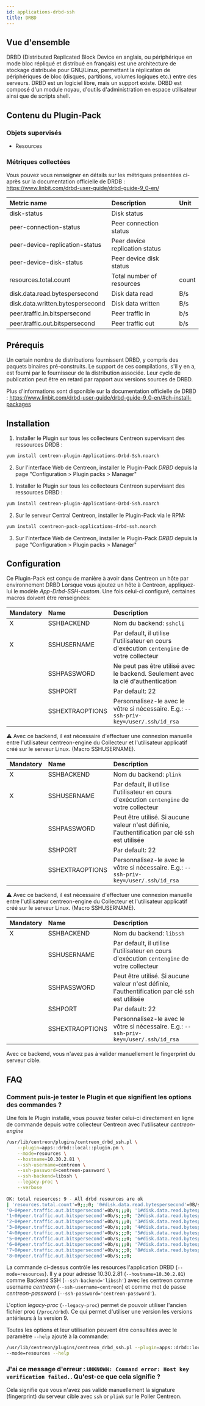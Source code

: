 ```yaml
---
id: applications-drbd-ssh
title: DRBD
---
```


## Vue d'ensemble

DRBD (Distributed Replicated Block Device en anglais, ou périphérique en mode bloc répliqué et distribué en français) est une architecture de stockage distribuée pour GNU/Linux, 
permettant la réplication de périphériques de bloc (disques, partitions, volumes logiques etc.) entre des serveurs. DRBD est un logiciel libre, mais un support existe. DRBD est composé d'un module noyau, 
d'outils d'administration en espace utilisateur ainsi que de scripts shell.

## Contenu du Plugin-Pack

### Objets supervisés

* Resources

### Métriques collectées

Vous pouvez vous renseigner en détails sur les métriques présentées ci-après sur la documentation officielle 
de DRDB : https://www.linbit.com/drbd-user-guide/drbd-guide-9_0-en/

<!--DOCUSAURUS_CODE_TABS-->

<!--Resources-->

| Metric name                         | Description                         | Unit  |
| :-----------------------------------| :-----------------------------------| :---- |
| disk-status                         | Disk status                         |       |
| peer-connection-status              | Peer connection status              |       |
| peer-device-replication-status      | Peer device replication status      |       |
| peer-device-disk-status             | Peer device disk status             |       |
| resources.total.count               | Total number of resources           | count |
| disk.data.read.bytespersecond       | Disk data read                      |  B/s  |
| disk.data.written.bytespersecond    | Disk data written                   |  B/s  |
| peer.traffic.in.bitspersecond       | Peer traffic in                     |  b/s  |
| peer.traffic.out.bitspersecond      | Peer traffic out                    |  b/s  |

<!--END_DOCUSAURUS_CODE_TABS-->

## Prérequis

Un certain nombre de distributions fournissent DRBD, y compris des paquets binaires pré-construits. 
Le support de ces compilations, s'il y en a, est fourni par le fournisseur de la distribution associée. 
Leur cycle de publication peut être en retard par rapport aux versions sources de DRBD.

Plus d'informations sont disponible sur la documentation officielle de DRBD : https://www.linbit.com/drbd-user-guide/drbd-guide-9_0-en/#ch-install-packages

## Installation

<!--DOCUSAURUS_CODE_TABS-->

<!--Online IMP Licence & IT-100 Editions-->

1. Installer le Plugin sur tous les collecteurs Centreon supervisant des ressources DRDB :

```bash
yum install centreon-plugin-Applications-Drbd-Ssh.noarch
```

2. Sur l'interface Web de Centreon, installer le Plugin-Pack *DRBD* depuis la page "Configuration > Plugin packs > Manager"

<!--Offline IMP License-->

1. Installer le Plugin sur tous les collecteurs Centreon supervisant des ressources DRBD :

```bash
yum install centreon-plugin-Applications-Drbd-Ssh.noarch
```

2. Sur le serveur Central Centreon, installer le Plugin-Pack via le RPM:

```bash
yum install ccentreon-pack-applications-drbd-ssh.noarch
```

3. Sur l'interface Web de Centreon, installer le Plugin-Pack *DRBD* depuis la page "Configuration > Plugin packs > Manager"

<!--END_DOCUSAURUS_CODE_TABS-->

## Configuration

Ce Plugin-Pack est conçu de manière à avoir dans Centreon un hôte par environnement DRBD
Lorsque vous ajoutez un hôte à Centreon, appliquez-lui le modèle *App-Drbd-SSH-custom*.
Une fois celui-ci configuré, certaines macros doivent être renseignées:

<!--DOCUSAURUS_CODE_TABS-->

<!--sshcli backend-->

| Mandatory   | Name            | Description                                                                                     |
| :---------- | :-------------- | :---------------------------------------------------------------------------------------------- |
| X           | SSHBACKEND      | Nom du backend: ```sshcli```                                                                    |
| X           | SSHUSERNAME     | Par default, il utilise l'utilisateur en cours d'exécution ```centengine``` de votre collecteur |          
|             | SSHPASSWORD     | Ne peut pas être utilisé avec le backend. Seulement avec la clé d'authentication                |
|             | SSHPORT         | Par default: 22                                                                                 |
|             | SSHEXTRAOPTIONS | Personnalisez-le avec le vôtre si nécessaire. E.g.: ```--ssh-priv-key=/user/.ssh/id_rsa```      |

:warning: Avec ce backend, il est nécessaire d'effectuer une connexion manuelle entre l'utilisateur centreon-engine du Collecteur
et l'utilisateur applicatif créé sur le serveur Linux. (Macro SSHUSERNAME).

<!--plink backend-->

| Mandatory   | Name            | Description                                                                                     |
| :---------- | :-------------- | :---------------------------------------------------------------------------------------------- | 
| X           | SSHBACKEND      | Nom du backend: ```plink```                                                                     |
| X           | SSHUSERNAME     | Par default, il utilise l'utilisateur en cours d'exécution ```centengine``` de votre collecteur |
|             | SSHPASSWORD     | Peut être utilisé. Si aucune valeur n'est définie, l'authentification par clé ssh est utilisée  |
|             | SSHPORT         | Par default: 22                                                                                 |
|             | SSHEXTRAOPTIONS | Personnalisez-le avec le vôtre si nécessaire. E.g.: ```--ssh-priv-key=/user/.ssh/id_rsa```      |

:warning: Avec ce backend, il est nécessaire d'effectuer une connexion manuelle entre l'utilisateur centreon-engine du Collecteur
et l'utilisateur applicatif créé sur le serveur Linux. (Macro SSHUSERNAME).

<!--libssh backend (par défaut)-->

| Mandatory   | Name            | Description                                                                                     |
| :---------- | :-------------- | :---------------------------------------------------------------------------------------------- |
| X           | SSHBACKEND      | Nom du backend: ```libssh```                                                                    |          
|             | SSHUSERNAME     | Par default, il utilise l'utilisateur en cours d'exécution ```centengine``` de votre collecteur |
|             | SSHPASSWORD     | Peut être utilisé. Si aucune valeur n'est définie, l'authentification par clé ssh est utilisée  |
|             | SSHPORT         | Par default: 22                                                                                 |
|             | SSHEXTRAOPTIONS | Personnalisez-le avec le vôtre si nécessaire. E.g.: ```--ssh-priv-key=/user/.ssh/id_rsa```      |

Avec ce backend, vous n'avez pas à valider manuellement le fingerprint du serveur cible. 

## FAQ

### Comment puis-je tester le Plugin et que signifient les options des commandes ?

Une fois le Plugin installé, vous pouvez tester celui-ci directement en ligne de commande depuis votre collecteur Centreon avec l'utilisateur *centreon-engine*

```bash
/usr/lib/centreon/plugins/centreon_drbd_ssh.pl \
    --plugin=apps::drbd::local::plugin.pm \
    --mode=resources \
    --hostname=10.30.2.81 \
	--ssh-username=centreon \
	--ssh-password=centreon-password \
	--ssh-backend=libssh \
	--legacy-proc \
	--verbose
	
OK: total resources: 9 - All drbd resources are ok 
| 'resources.total.count'=9;;;0; '0#disk.data.read.bytespersecond'=0B/s;;;0; '0#disk.data.written.bytespersecond'=0B/s;;;0; '0~0#peer.traffic.in.bitspersecond'=0b/s;;;0; 
'0~0#peer.traffic.out.bitspersecond'=0b/s;;;0; '1#disk.data.read.bytespersecond'=0B/s;;;0; '1#disk.data.written.bytespersecond'=0B/s;;;0; '1~0#peer.traffic.in.bitspersecond'=0b/s;;;0; 
'1~0#peer.traffic.out.bitspersecond'=0b/s;;;0; '2#disk.data.read.bytespersecond'=0B/s;;;0; '2#disk.data.written.bytespersecond'=0B/s;;;0; '2~0#peer.traffic.in.bitspersecond'=0b/s;;;0; 
'2~0#peer.traffic.out.bitspersecond'=0b/s;;;0; '3#disk.data.read.bytespersecond'=0B/s;;;0; '3#disk.data.written.bytespersecond'=0B/s;;;0; '3~0#peer.traffic.in.bitspersecond'=0b/s;;;0; 
'3~0#peer.traffic.out.bitspersecond'=0b/s;;;0; '4#disk.data.read.bytespersecond'=0B/s;;;0; '4#disk.data.written.bytespersecond'=0B/s;;;0; '4~0#peer.traffic.in.bitspersecond'=0b/s;;;0; 
'4~0#peer.traffic.out.bitspersecond'=0b/s;;;0; '5#disk.data.read.bytespersecond'=0B/s;;;0; '5#disk.data.written.bytespersecond'=0B/s;;;0; '5~0#peer.traffic.in.bitspersecond'=0b/s;;;0; 
'5~0#peer.traffic.out.bitspersecond'=0b/s;;;0; '6#disk.data.read.bytespersecond'=0B/s;;;0; '6#disk.data.written.bytespersecond'=0B/s;;;0; '6~0#peer.traffic.in.bitspersecond'=0b/s;;;0; 
'6~0#peer.traffic.out.bitspersecond'=0b/s;;;0; '7#disk.data.read.bytespersecond'=0B/s;;;0; '7#disk.data.written.bytespersecond'=0B/s;;;0; '7~0#peer.traffic.in.bitspersecond'=0b/s;;;0; 
'7~0#peer.traffic.out.bitspersecond'=0b/s;;;0; '8#disk.data.read.bytespersecond'=0B/s;;;0; '8#disk.data.written.bytespersecond'=0B/s;;;0; '8~0#peer.traffic.in.bitspersecond'=0b/s;;;0; 
'8~0#peer.traffic.out.bitspersecond'=0b/s;;;0;	
```

La commande ci-dessus contrôle les resources l'application DRBD (```--mode=resources```). 
Il y a pour adresse 10.30.2.81 (```--hostname=10.30.2.81```) comme Backend SSH  (```--ssh-backend='libssh'```) 
avec les centreon comme username _centreon_ (```--ssh-username=centreon```) et comme mot de passe _centreon-password_ (```--ssh-password='centreon-password'```). 

L'option _legacy-proc_ (```--legacy-proc```) permet de pouvoir utiliser l'ancien fichier proc (```/proc/drbd```). Ce qui permet d'utiliser une version les versions antérieurs à la version 9.

Toutes les options et leur utilisation peuvent être consultées avec le paramètre ```--help``` ajouté à la commande:

```bash
/usr/lib/centreon/plugins/centreon_drbd_ssh.pl --plugin=apps::drbd::local::plugin.pm \
--mode=resources --help
```

### J'ai ce message d'erreur : ```UNKNOWN: Command error: Host key verification failed.```. Qu'est-ce que cela signifie ?

Cela signifie que vous n'avez pas validé manuellement la signature (fingerprint) du serveur cible avec ```ssh``` or ```plink``` sur le Poller Centreon.
